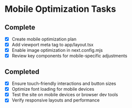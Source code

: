 # Mobile Optimization Tasks

## Complete
- [x] Create mobile optimization plan
- [x] Add viewport meta tag to app/layout.tsx
- [x] Enable image optimization in next.config.mjs
- [x] Review key components for mobile-specific adjustments

## Completed
- [x] Ensure touch-friendly interactions and button sizes
- [x] Optimize font loading for mobile devices
- [x] Test the site on mobile devices or browser dev tools
- [x] Verify responsive layouts and performance
